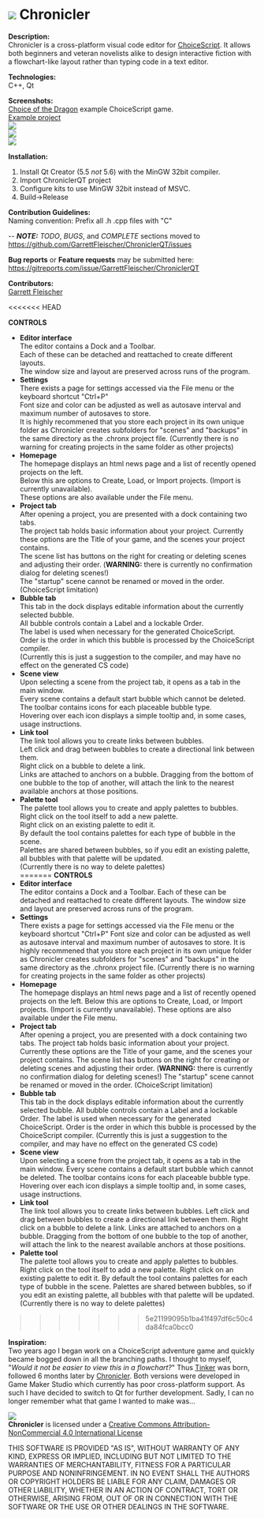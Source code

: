 # ![](https://forum.choiceofgames.com/uploads/choiceofgames/270/107efc2878dfc5fc.png) Chronicler  
**Description:**  
Chronicler is a cross-platform visual code editor for [ChoiceScript](https://www.choiceofgames.com/make-your-own-games/choicescript-intro/). It allows both beginners and veteran novelists alike to design interactive fiction with a flowchart-like layout rather than typing code in a text editor.

**Technologies:**  
C++, Qt

**Screenshots:**  
[Choice of the Dragon](https://www.choiceofgames.com/dragon/) example ChoiceScript game.  
[Example project](https://www.dropbox.com/s/wcel02voz0i6ugt/Dragon.chronx?dl=1)  
![](https://www.dropbox.com/s/78gwnx2c27oa5bv/Chronicler2_052616_1.png?dl=1)  
![](https://www.dropbox.com/s/02mpwb34y8mm8dp/Chronicler2_052616_2.png?dl=1)  
![](https://www.dropbox.com/s/hnsunjcawrp6s0x/Chronicler2_052616_3.png?dl=1)  

**Installation:**  
1. Install Qt Creator (5.5 *not* 5.6) with the MinGW 32bit compiler.  
2. Import ChroniclerQT project  
3. Configure kits to use MinGW 32bit instead of MSVC.  
4. Build->Release  

**Contribution Guidelines:**  
Naming convention: Prefix all .h .cpp files with "C"

-- ***NOTE:*** *TODO*, *BUGS*, and *COMPLETE* sections moved to https://github.com/GarrettFleischer/ChroniclerQT/issues

**Bug reports** or **Feature requests** may be submitted here: https://gitreports.com/issue/GarrettFleischer/ChroniclerQT

**Contributors:**  
[Garrett Fleischer](https://www.linkedin.com/in/garrett-fleischer-57a230b7)

<<<<<<< HEAD

**CONTROLS**  
* **Editor interface**  
	The editor contains a Dock and a Toolbar.  
	Each of these can be detached and reattached to create different layouts.  
	The window size and layout are preserved across runs of the program.  
* **Settings**  
	There exists a page for settings accessed via the File menu or the keyboard shortcut "Ctrl+P"  
	Font size and color can be adjusted as well as autosave interval and maximum number of autosaves to store.  
	It is highly recommened that you store each project in its own unique folder as Chronicler creates subfolders for "scenes" and "backups" in the same directory as the .chronx project file. (Currently there is no warning for creating projects in the same folder as other projects)
* **Homepage**  
	The homepage displays an html news page and a list of recently opened projects on the left.  
	Below this are options to Create, Load, or Import projects. (Import is currently unavailable).  
	These options are also available under the File menu.  
* **Project tab**  
	After opening a project, you are presented with a dock containing two tabs.  
	The project tab holds basic information about your project. Currently these options are the Title of your game, and the scenes your project contains.  
	The scene list has buttons on the right for creating or deleting scenes and adjusting their order. (**WARNING:** there is currently no confirmation dialog for deleting scenes!)  
	The "startup" scene cannot be renamed or moved in the order. (ChoiceScript limitation)  
* **Bubble tab**  
	This tab in the dock displays editable information about the currently selected bubble.  
	All bubble controls contain a Label and a lockable Order.  
	The label is used when necessary for the generated ChoiceScript.  
	Order is the order in which this bubble is processed by the ChoiceScript compiler.  
	(Currently this is just a suggestion to the compiler, and may have no effect on the generated CS code)  
* **Scene view**  
	Upon selecting a scene from the project tab, it opens as a tab in the main window.  
	Every scene contains a default start bubble which cannot be deleted.  
	The toolbar contains icons for each placeable bubble type.  
	Hovering over each icon displays a simple tooltip and, in some cases, usage instructions.  
* **Link tool**  
	The link tool allows you to create links between bubbles.  
	Left click and drag between bubbles to create a directional link between them.  
	Right click on a bubble to delete a link.  
	Links are attached to anchors on a bubble. Dragging from the bottom of one bubble to the top of another, will attach the link to the nearest available anchors at those positions.  
* **Palette tool**  
	The palette tool allows you to create and apply palettes to bubbles.  
	Right click on the tool itself to add a new palette.  
	Right click on an existing palette to edit it.  
	By default the tool contains palettes for each type of bubble in the scene.  
	Palettes are shared between bubbles, so if you edit an existing palette, all bubbles with that palette will be updated.  
	(Currently there is no way to delete palettes)  
=======
**CONTROLS**  
* **Editor interface**  
	The editor contains a Dock and a Toolbar.
	Each of these can be detached and reattached to create different layouts.
	The window size and layout are preserved across runs of the program.
* **Settings**  
	There exists a page for settings accessed via the File menu or the keyboard shortcut "Ctrl+P"
	Font size and color can be adjusted as well as autosave interval and maximum number of autosaves to store.
	It is highly recommened that you store each project in its own unique folder as Chronicler creates subfolders for "scenes" and "backups" in the same directory as the .chronx project file. (Currently there is no warning for creating projects in the same folder as other projects)
* **Homepage**  
	The homepage displays an html news page and a list of recently opened projects on the left.
	Below this are options to Create, Load, or Import projects. (Import is currently unavailable).
	These options are also available under the File menu.
* **Project tab**  
	After opening a project, you are presented with a dock containing two tabs.
	The project tab holds basic information about your project. Currently these options are the Title of your game, and the scenes your project contains.
	The scene list has buttons on the right for creating or deleting scenes and adjusting their order. (**WARNING:** there is currently no confirmation dialog for deleting scenes!)
	The "startup" scene cannot be renamed or moved in the order. (ChoiceScript limitation)
* **Bubble tab**  
	This tab in the dock displays editable information about the currently selected bubble.
	All bubble controls contain a Label and a lockable Order.
	The label is used when necessary for the generated ChoiceScript.
	Order is the order in which this bubble is processed by the ChoiceScript compiler.
	(Currently this is just a suggestion to the compiler, and may have no effect on the generated CS code)
* **Scene view**  
	Upon selecting a scene from the project tab, it opens as a tab in the main window.
	Every scene contains a default start bubble which cannot be deleted.
	The toolbar contains icons for each placeable bubble type.
	Hovering over each icon displays a simple tooltip and, in some cases, usage instructions.
* **Link tool**  
	The link tool allows you to create links between bubbles.
	Left click and drag between bubbles to create a directional link between them.
	Right click on a bubble to delete a link.
	Links are attached to anchors on a bubble. Dragging from the bottom of one bubble to the top of another, will attach the link to the nearest available anchors at those positions.
* **Palette tool**  
	The palette tool allows you to create and apply palettes to bubbles.
	Right click on the tool itself to add a new palette.
	Right click on an existing palette to edit it.
	By default the tool contains palettes for each type of bubble in the scene.
	Palettes are shared between bubbles, so if you edit an existing palette, all bubbles with that palette will be updated.
	(Currently there is no way to delete palettes)
	
>>>>>>> 5e21199095b1ba41f497df6c50c4da84fca0bcc0


**Inspiration:**  
Two years ago I began work on a ChoiceScript adventure game and quickly became bogged down in all the branching paths. I thought to myself, "_Would it not be easier to view this in a flowchart?_" Thus [Tinker](https://forum.choiceofgames.com/t/tool-tinker-visual-code-editor/6207) was born, followed 6 months later by [Chronicler](https://forum.choiceofgames.com/t/tool-chronicler-choicescript-visual-code-editor/6811). Both versions were developed in Game Maker Studio which currently has poor cross-platform support. As such I have decided to switch to Qt for further development.
Sadly, I can no longer remember what that game I wanted to make was...

![](https://licensebuttons.net/l/by-nc/4.0/88x31.png)  
**Chronicler** is licensed under a [Creative Commons Attribution-NonCommercial 4.0 International License](http://creativecommons.org/licenses/by-nc/4.0/)

THIS SOFTWARE IS PROVIDED "AS IS", WITHOUT WARRANTY OF ANY KIND, EXPRESS OR IMPLIED, INCLUDING BUT NOT LIMITED TO THE WARRANTIES OF MERCHANTABILITY, FITNESS FOR A PARTICULAR PURPOSE AND NONINFRINGEMENT. IN NO EVENT SHALL THE AUTHORS OR COPYRIGHT HOLDERS BE LIABLE FOR ANY CLAIM, DAMAGES OR OTHER LIABILITY, WHETHER IN AN ACTION OF CONTRACT, TORT OR OTHERWISE, ARISING FROM, OUT OF OR IN CONNECTION WITH THE SOFTWARE OR THE USE OR OTHER DEALINGS IN THE SOFTWARE.